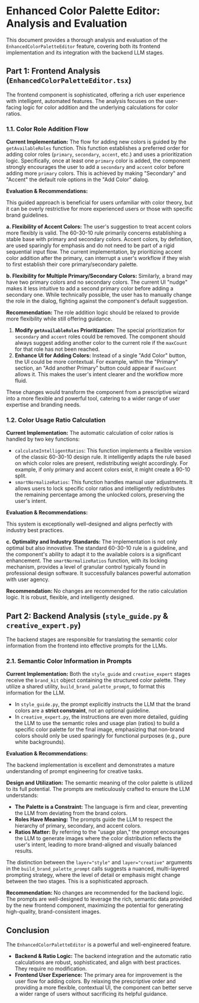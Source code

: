 # Enhanced Color Palette Editor: Analysis and Evaluation

This document provides a thorough analysis and evaluation of the `EnhancedColorPaletteEditor` feature, covering both its frontend implementation and its integration with the backend LLM stages.

## Part 1: Frontend Analysis (`EnhancedColorPaletteEditor.tsx`)

The frontend component is sophisticated, offering a rich user experience with intelligent, automated features. The analysis focuses on the user-facing logic for color addition and the underlying calculations for color ratios.

### 1.1. Color Role Addition Flow

**Current Implementation:**
The flow for adding new colors is guided by the `getAvailableRoles` function. This function establishes a preferred order for adding color roles (`primary`, `secondary`, `accent`, etc.) and uses a prioritization logic. Specifically, once at least one `primary` color is added, the component strongly encourages the user to add a `secondary` and `accent` color before adding more `primary` colors. This is achieved by making "Secondary" and "Accent" the default role options in the "Add Color" dialog.

**Evaluation & Recommendations:**

This guided approach is beneficial for users unfamiliar with color theory, but it can be overly restrictive for more experienced users or those with specific brand guidelines.

**a. Flexibility of Accent Colors:**
The user's suggestion to treat accent colors more flexibly is valid. The 60-30-10 rule primarily concerns establishing a stable base with primary and secondary colors. Accent colors, by definition, are used sparingly for emphasis and do not need to be part of a rigid sequential input flow. The current implementation, by prioritizing accent color addition after the primary, can interrupt a user's workflow if they wish to first establish their core primary/secondary palette.

**b. Flexibility for Multiple Primary/Secondary Colors:**
Similarly, a brand may have two primary colors and no secondary colors. The current UI "nudge" makes it less intuitive to add a second primary color before adding a secondary one. While technically possible, the user has to manually change the role in the dialog, fighting against the component's default suggestion.

**Recommendation:**
The role addition logic should be relaxed to provide more flexibility while still offering guidance.

1.  **Modify `getAvailableRoles` Prioritization:** The special prioritization for `secondary` and `accent` roles could be removed. The component should always suggest adding another color to the current role if the `maxCount` for that role has not been reached.
2.  **Enhance UI for Adding Colors:** Instead of a single "Add Color" button, the UI could be more contextual. For example, within the "Primary" section, an "Add another Primary" button could appear if `maxCount` allows it. This makes the user's intent clearer and the workflow more fluid.

These changes would transform the component from a prescriptive wizard into a more flexible and powerful tool, catering to a wider range of user expertise and branding needs.

### 1.2. Color Usage Ratio Calculation

**Current Implementation:**
The automatic calculation of color ratios is handled by two key functions:
-   `calculateIntelligentRatios`: This function implements a flexible version of the classic 60-30-10 design rule. It intelligently adapts the rule based on which color roles are present, redistributing weight accordingly. For example, if only primary and accent colors exist, it might create a 90-10 split.
-   `smartNormalizeRatios`: This function handles manual user adjustments. It allows users to lock specific color ratios and intelligently redistributes the remaining percentage among the unlocked colors, preserving the user's intent.

**Evaluation & Recommendations:**

This system is exceptionally well-designed and aligns perfectly with industry best practices.

**c. Optimality and Industry Standards:**
The implementation is not only optimal but also innovative. The standard 60-30-10 rule is a guideline, and the component's ability to adapt it to the available colors is a significant enhancement. The `smartNormalizeRatios` function, with its locking mechanism, provides a level of granular control typically found in professional design software. It successfully balances powerful automation with user agency.

**Recommendation:**
No changes are recommended for the ratio calculation logic. It is robust, flexible, and intelligently designed.

## Part 2: Backend Analysis (`style_guide.py` & `creative_expert.py`)

The backend stages are responsible for translating the semantic color information from the frontend into effective prompts for the LLMs.

### 2.1. Semantic Color Information in Prompts

**Current Implementation:**
Both the `style_guide` and `creative_expert` stages receive the `brand_kit` object containing the structured color palette. They utilize a shared utility, `build_brand_palette_prompt`, to format this information for the LLM.

-   In `style_guide.py`, the prompt explicitly instructs the LLM that the brand colors are a **strict constraint**, not an optional guideline.
-   In `creative_expert.py`, the instructions are even more detailed, guiding the LLM to use the semantic roles and usage plan (ratios) to build a specific color palette for the final image, emphasizing that non-brand colors should only be used sparingly for functional purposes (e.g., pure white backgrounds).

**Evaluation & Recommendations:**

The backend implementation is excellent and demonstrates a mature understanding of prompt engineering for creative tasks.

**Design and Utilization:**
The semantic meaning of the color palette is utilized to its full potential. The prompts are meticulously crafted to ensure the LLM understands:
-   **The Palette is a Constraint:** The language is firm and clear, preventing the LLM from deviating from the brand colors.
-   **Roles Have Meaning:** The prompts guide the LLM to respect the hierarchy of primary, secondary, and accent colors.
-   **Ratios Matter:** By referring to the "usage plan," the prompt encourages the LLM to generate images where the color distribution reflects the user's intent, leading to more brand-aligned and visually balanced results.

The distinction between the `layer="style"` and `layer="creative"` arguments in the `build_brand_palette_prompt` calls suggests a nuanced, multi-layered prompting strategy, where the level of detail or emphasis might change between the two stages. This is a sophisticated approach.

**Recommendation:**
No changes are recommended for the backend logic. The prompts are well-designed to leverage the rich, semantic data provided by the new frontend component, maximizing the potential for generating high-quality, brand-consistent images.

## Conclusion

The `EnhancedColorPaletteEditor` is a powerful and well-engineered feature.
-   **Backend & Ratio Logic:** The backend integration and the automatic ratio calculations are robust, sophisticated, and align with best practices. They require no modification.
-   **Frontend User Experience:** The primary area for improvement is the user flow for adding colors. By relaxing the prescriptive order and providing a more flexible, contextual UI, the component can better serve a wider range of users without sacrificing its helpful guidance.